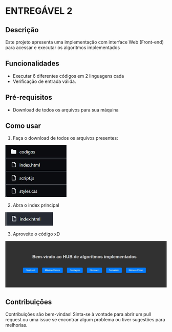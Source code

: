 # ENTREGÁVEL 2

## Descrição

Este projeto apresenta uma implementação com interface Web (Front-end) para acessar e executar os algoritmos implementados

## Funcionalidades

- Executar 6 diferentes códigos em 2 linguagens cada
- Verificação de entrada válida.

## Pré-requisitos

- Download de todos os arquivos para sua máquina

## Como usar

1. Faça o download de todos os arquivos presentes:
   
![Arquivos](imagens/arquivos.jpg)

2. Abra o index principal
   
![Index](imagens/index.jpg)

3. Aproveite o código xD
   
![HUB](imagens/hub.jpg)

## Contribuições

Contribuições são bem-vindas! Sinta-se à vontade para abrir um pull request ou uma issue se encontrar algum problema ou tiver sugestões para melhorias.
